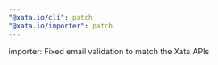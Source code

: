 ```yaml
---
"@xata.io/cli": patch
"@xata.io/importer": patch
---
```


importer: Fixed email validation to match the Xata APIs
